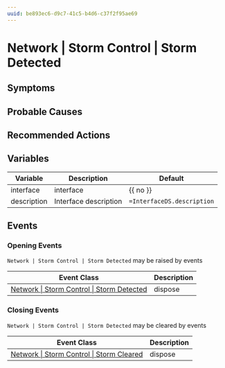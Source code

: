 ```yaml
---
uuid: be893ec6-d9c7-41c5-b4d6-c37f2f95ae69
---
```

# Network | Storm Control | Storm Detected

## Symptoms

## Probable Causes

## Recommended Actions

## Variables

| Variable    | Description           | Default                    |
| ----------- | --------------------- | -------------------------- |
| interface   | interface             | {{ no }}                   |
| description | Interface description | `=InterfaceDS.description` |

## Events

### Opening Events
`Network | Storm Control | Storm Detected` may be raised by events

| Event Class                                                                                                         | Description |
| ------------------------------------------------------------------------------------------------------------------- | ----------- |
| [Network \| Storm Control \| Storm Detected](ref://event-classes-reference/network/storm-control/storm-detected.md) | dispose     |

### Closing Events
`Network | Storm Control | Storm Detected` may be cleared by events

| Event Class                                                                                                       | Description |
| ----------------------------------------------------------------------------------------------------------------- | ----------- |
| [Network \| Storm Control \| Storm Cleared](ref://event-classes-reference/network/storm-control/storm-cleared.md) | dispose     |
